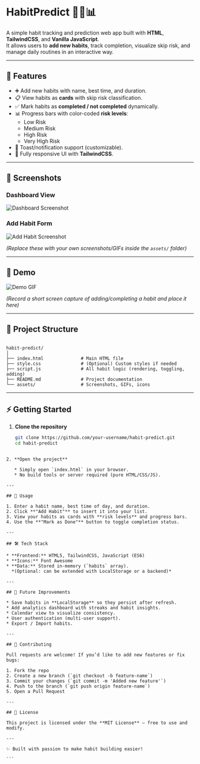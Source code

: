 # HabitPredict 🧘‍♂️📊

A simple habit tracking and prediction web app built with **HTML**, **TailwindCSS**, and **Vanilla JavaScript**.  
It allows users to **add new habits**, track completion, visualize skip risk, and manage daily routines in an interactive way.

---

## 🚀 Features
- ➕ Add new habits with name, best time, and duration.
- 📋 View habits as **cards** with skip risk classification.
- ✅ Mark habits as **completed / not completed** dynamically.
- 📊 Progress bars with color-coded **risk levels**:
  - Low Risk
  - Medium Risk
  - High Risk
  - Very High Risk
- 🔔 Toast/notification support (customizable).
- 📱 Fully responsive UI with **TailwindCSS**.

---

## 📸 Screenshots

### Dashboard View
![Dashboard Screenshot](assets/screenshot-dashboard.png)

### Add Habit Form
![Add Habit Screenshot](assets/screenshot-add-habit.png)

*(Replace these with your own screenshots/GIFs inside the `assets/` folder)*

---

## 🎥 Demo
![Demo GIF](assets/demo.gif)

*(Record a short screen capture of adding/completing a habit and place it here)*

---

## 📂 Project Structure
```

habit-predict/
│
├── index.html              # Main HTML file
├── style.css               # (Optional) Custom styles if needed
├── script.js               # All habit logic (rendering, toggling, adding)
├── README.md               # Project documentation
└── assets/                 # Screenshots, GIFs, icons

````

---

## ⚡ Getting Started

1. **Clone the repository**
   ```bash
   git clone https://github.com/your-username/habit-predict.git
   cd habit-predict
````

2. **Open the project**

   * Simply open `index.html` in your browser.
   * No build tools or server required (pure HTML/CSS/JS).

---

## 📖 Usage

1. Enter a habit name, best time of day, and duration.
2. Click **"Add Habit"** to insert it into your list.
3. View your habits as cards with **risk levels** and progress bars.
4. Use the **"Mark as Done"** button to toggle completion status.

---

## 🛠️ Tech Stack

* **Frontend:** HTML5, TailwindCSS, JavaScript (ES6)
* **Icons:** Font Awesome
* **Data:** Stored in-memory (`habits` array).
  *(Optional: can be extended with LocalStorage or a backend)*

---

## 🔮 Future Improvements

* Save habits in **LocalStorage** so they persist after refresh.
* Add analytics dashboard with streaks and habit insights.
* Calendar view to visualize consistency.
* User authentication (multi-user support).
* Export / Import habits.

---

## 🤝 Contributing

Pull requests are welcome! If you’d like to add new features or fix bugs:

1. Fork the repo
2. Create a new branch (`git checkout -b feature-name`)
3. Commit your changes (`git commit -m 'Added new feature'`)
4. Push to the branch (`git push origin feature-name`)
5. Open a Pull Request

---

## 📜 License

This project is licensed under the **MIT License** – free to use and modify.

---

✨ Built with passion to make habit building easier!

```
